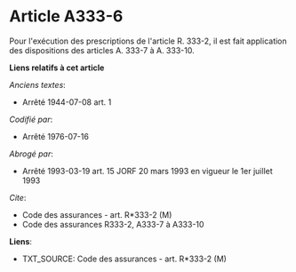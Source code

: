 # Article A333-6

Pour l'exécution des prescriptions de l'article R. 333-2, il est fait application des dispositions des articles A. 333-7 à A.
333-10.

**Liens relatifs à cet article**

_Anciens textes_:

  - Arrêté 1944-07-08 art. 1

_Codifié par_:

  - Arrêté 1976-07-16

_Abrogé par_:

  - Arrêté 1993-03-19 art. 15 JORF 20 mars 1993 en vigueur le 1er juillet 1993

_Cite_:

  - Code des assurances - art. R*333-2 (M)
  - Code des assurances R333-2, A333-7 à A333-10

**Liens**:

  - TXT_SOURCE: Code des assurances - art. R*333-2 (M)
